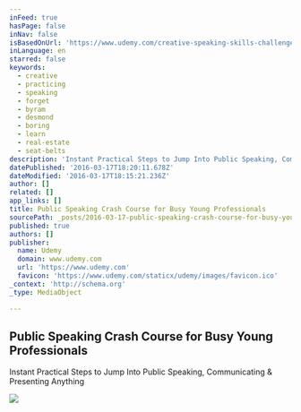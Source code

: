 ```yaml
---
inFeed: true
hasPage: false
inNav: false
isBasedOnUrl: 'https://www.udemy.com/creative-speaking-skills-challenge-typical-speeches-part-2/'
inLanguage: en
starred: false
keywords:
  - creative
  - practicing
  - speaking
  - forget
  - byram
  - desmond
  - boring
  - learn
  - real-estate
  - seat-belts
description: 'Instant Practical Steps to Jump Into Public Speaking, Communicating & Presenting Anything'
datePublished: '2016-03-17T18:20:11.678Z'
dateModified: '2016-03-17T18:15:21.236Z'
author: []
related: []
app_links: []
title: Public Speaking Crash Course for Busy Young Professionals
sourcePath: _posts/2016-03-17-public-speaking-crash-course-for-busy-young-professionals.md
published: true
authors: []
publisher:
  name: Udemy
  domain: www.udemy.com
  url: 'https://www.udemy.com'
  favicon: 'https://www.udemy.com/staticx/udemy/images/favicon.ico'
_context: 'http://schema.org'
_type: MediaObject

---
```

<article style=""><h1>Public Speaking Crash Course for Busy Young Professionals</h1><p>Instant Practical Steps to Jump Into Public Speaking, Communicating &amp; Presenting Anything</p><img src="https://s3-us-west-2.amazonaws.com/the-grid-img/p/dd1d600b795ced86de88119178700c505c31f688.jpg" /></article>